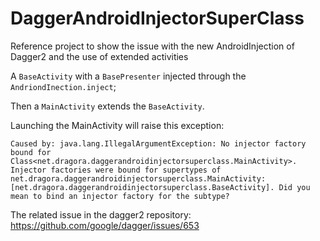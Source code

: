 # DaggerAndroidInjectorSuperClass
Reference project to show the issue with the new AndroidInjection of Dagger2 and the use of extended activities

A `BaseActivity` with a `BasePresenter` injected through the `AndriondInection.inject`;

Then a `MainActivity` extends the `BaseActivity`.

Launching the MainActivity will raise this exception:

`Caused by: java.lang.IllegalArgumentException: No injector factory bound for Class<net.dragora.daggerandroidinjectorsuperclass.MainActivity>. Injector factories were bound for supertypes of net.dragora.daggerandroidinjectorsuperclass.MainActivity: [net.dragora.daggerandroidinjectorsuperclass.BaseActivity]. Did you mean to bind an injector factory for the subtype?`


The related issue in the dagger2 repository: https://github.com/google/dagger/issues/653
